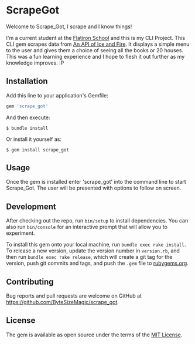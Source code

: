 # ScrapeGot

Welcome to Scrape_Got, I scrape and I know things! 

I'm a current student at the [Flatiron School](https://flatironschool.com/) and this is my CLI Project. This CLI gem scrapes data from [An API of Ice and Fire](https://anapioficeandfire.com/). It displays a simple menu to the user and gives them a choice of seeing all the books or 20 houses. This was a fun learning experience and I hope to flesh it out further as my knowledge improves. :P

## Installation

Add this line to your application's Gemfile:

```ruby
gem 'scrape_got'
```

And then execute:

    $ bundle install

Or install it yourself as:

    $ gem install scrape_got

## Usage

Once the gem is installed enter 'scrape_got' into the command line to start Scrape_Got. The user will be presented with options to follow on screen.

## Development

After checking out the repo, run `bin/setup` to install dependencies. You can also run `bin/console` for an interactive prompt that will allow you to experiment.

To install this gem onto your local machine, run `bundle exec rake install`. To release a new version, update the version number in `version.rb`, and then run `bundle exec rake release`, which will create a git tag for the version, push git commits and tags, and push the `.gem` file to [rubygems.org](https://rubygems.org).

## Contributing

Bug reports and pull requests are welcome on GitHub at https://github.com/ByteSizeMagic/scrape_got.


## License

The gem is available as open source under the terms of the [MIT License](https://opensource.org/licenses/MIT).
